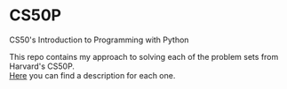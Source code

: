 # CS50P
CS50's Introduction to Programming with Python

This repo contains my approach to solving each of the problem sets from Harvard's CS50P. <br>
<a href="https://cs50.harvard.edu/python/2022/psets/0/">Here</a> you can find a description for each one. <br>

